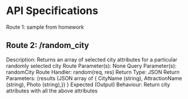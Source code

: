 # API Specifications

Route 1: sample from homework

Route 2: /random_city
--------------------------------------------------------------------------------------------------
Description: Returns an array of selected city attributes for a particular randomly selected city
Route Parameter(s): None
Query Parameter(s): randomCity
Route Handler: random(req, res)
Return Type: JSON
Return Parameters: {results (JSON array of { CityName (string), AttractionName (string), Photo (string),}) }
Expected (Output) Behaviour:
Return city attributes with all the above attributes 